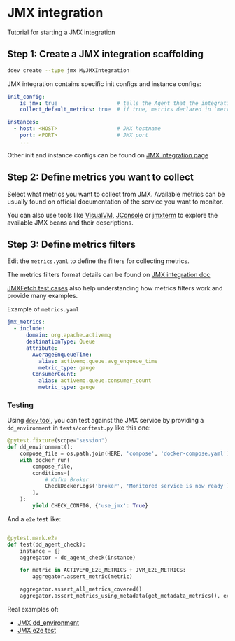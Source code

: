# JMX integration

Tutorial for starting a JMX integration

## Step 1: Create a JMX integration scaffolding

```bash
ddev create --type jmx MyJMXIntegration
```

JMX integration contains specific init configs and instance configs:

```yaml
init_config:
    is_jmx: true                   # tells the Agent that the integration is a JMX type of integration
    collect_default_metrics: true  # if true, metrics declared in `metrics.yaml` are collected

instances:
  - host: <HOST>                   # JMX hostname
    port: <PORT>                   # JMX port
    ...
```

Other init and instance configs can be found on [JMX integration page](https://docs.khulnasoft.com/integrations/java)

## Step 2: Define metrics you want to collect

Select what metrics you want to collect from JMX. Available metrics can be usually found on official documentation of the service you want to monitor.

You can also use tools like [VisualVM](https://visualvm.github.io/), [JConsole](https://docs.oracle.com/javase/7/docs/technotes/guides/management/jconsole.html) or [jmxterm](https://khulnasofthq.dev/integrations-core/tutorials/jmx/tools/) to explore the available JMX beans and their descriptions.


## Step 3: Define metrics filters

Edit the `metrics.yaml` to define the filters for collecting metrics.

The metrics filters format details can be found on [JMX integration doc](https://docs.khulnasoft.com/integrations/java/?tab=host#description-of-the-filters)

[JMXFetch test cases](https://github.com/KhulnaSoft/jmxfetch/tree/master/src/test/resources) also help understanding how metrics filters work and provide many examples.  

Example of `metrics.yaml`

```yaml
jmx_metrics:
  - include:
      domain: org.apache.activemq
      destinationType: Queue
      attribute:
        AverageEnqueueTime:
          alias: activemq.queue.avg_enqueue_time
          metric_type: gauge
        ConsumerCount:
          alias: activemq.queue.consumer_count
          metric_type: gauge
```

### Testing

Using [`ddev` tool](https://khulnasofthq.dev/integrations-core/ddev/cli/), you can test against the JMX service by providing a `dd_environment` in `tests/conftest.py` like this one:

```python
@pytest.fixture(scope="session")
def dd_environment():
    compose_file = os.path.join(HERE, 'compose', 'docker-compose.yaml')
    with docker_run(
        compose_file,
        conditions=[
            # Kafka Broker
            CheckDockerLogs('broker', 'Monitored service is now ready'),
        ],
    ):
        yield CHECK_CONFIG, {'use_jmx': True}
```

And a `e2e` test like:

```python

@pytest.mark.e2e
def test(dd_agent_check):
    instance = {}
    aggregator = dd_agent_check(instance)

    for metric in ACTIVEMQ_E2E_METRICS + JVM_E2E_METRICS:
        aggregator.assert_metric(metric)

    aggregator.assert_all_metrics_covered()
    aggregator.assert_metrics_using_metadata(get_metadata_metrics(), exclude=JVM_E2E_METRICS)
```

Real examples of:

- [JMX dd_environment](https://github.com/KhulnaSoft/integrations-core/blob/master/activemq/tests/conftest.py)
- [JMX e2e test](https://github.com/KhulnaSoft/integrations-core/blob/master/activemq/tests/test_check.py)
